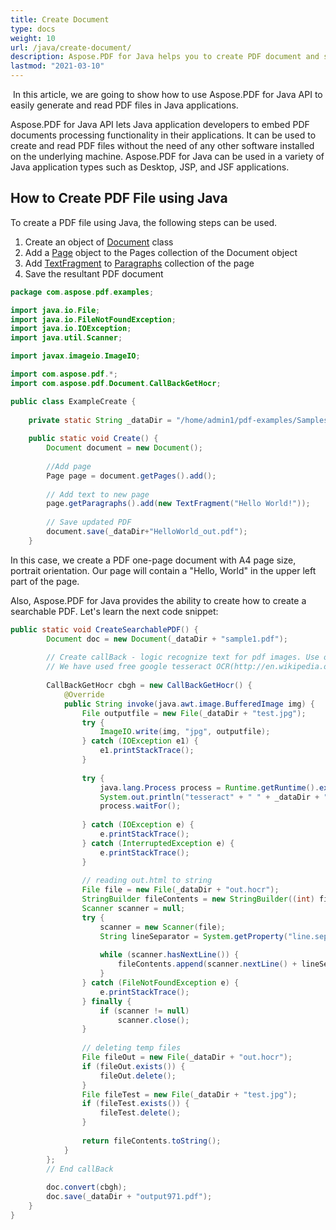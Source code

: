 ```yaml
---
title: Create Document
type: docs
weight: 10
url: /java/create-document/
description: Aspose.PDF for Java helps you to create PDF document and searchable PDF file in few easy steps.
lastmod: "2021-03-10"
---
```


 In this article, we are going to show how to use Aspose.PDF for Java API to easily generate and read PDF files in Java applications.

Aspose.PDF for Java API lets Java application developers to embed PDF documents processing functionality in their applications. It can be used to create and read PDF files without the need of any other software installed on the underlying machine. Aspose.PDF for Java can be used in a variety of Java application types such as Desktop, JSP, and JSF applications.

## How to Create PDF File using Java

To create a PDF file using Java, the following steps can be used.

1. Create an object of [Document](https://apireference.aspose.com/pdf/java/com.aspose.pdf/document) class
1. Add a [Page](https://apireference.aspose.com/pdf/java/com.aspose.pdf/page) object to the Pages collection of the Document object
1. Add [TextFragment](https://apireference.aspose.com/pdf/java/com.aspose.pdf.class-use/TextFragment) to [Paragraphs](https://apireference.aspose.com/pdf/java/com.aspose.pdf.class-use/paragraphs) collection of the page
1. Save the resultant PDF document

```java
package com.aspose.pdf.examples;

import java.io.File;
import java.io.FileNotFoundException;
import java.io.IOException;
import java.util.Scanner;

import javax.imageio.ImageIO;

import com.aspose.pdf.*;
import com.aspose.pdf.Document.CallBackGetHocr;

public class ExampleCreate {
    
    private static String _dataDir = "/home/admin1/pdf-examples/Samples/";
    
    public static void Create() {        
        Document document = new Document();
 
        //Add page
        Page page = document.getPages().add();
         
        // Add text to new page
        page.getParagraphs().add(new TextFragment("Hello World!"));
         
        // Save updated PDF
        document.save(_dataDir+"HelloWorld_out.pdf");
    }
```

In this case, we create a PDF one-page document with A4 page size, portrait orientation. Our page will contain a "Hello, World" in the upper left part of the page.

Also, Aspose.PDF for Java provides the ability to create how to create a searchable PDF. Let's learn the next code snippet:

```java
public static void CreateSearchablePDF() {                
        Document doc = new Document(_dataDir + "sample1.pdf");
        
        // Create callBack - logic recognize text for pdf images. Use outer OCR supports HOCR standard(http://en.wikipedia.org/wiki/HOCR).
        // We have used free google tesseract OCR(http://en.wikipedia.org/wiki/Tesseract_%28software%29)
        
        CallBackGetHocr cbgh = new CallBackGetHocr() {
            @Override
            public String invoke(java.awt.image.BufferedImage img) {
                File outputfile = new File(_dataDir + "test.jpg");
                try {
                    ImageIO.write(img, "jpg", outputfile);
                } catch (IOException e1) {
                    e1.printStackTrace();
                }
        
                try {
                    java.lang.Process process = Runtime.getRuntime().exec("tesseract" + " " + _dataDir + "test.jpg" + " " + _dataDir + "out hocr");
                    System.out.println("tesseract" + " " + _dataDir + "test.jpg" + " " + _dataDir + "out hocr");
                    process.waitFor();
        
                } catch (IOException e) {
                    e.printStackTrace();
                } catch (InterruptedException e) {
                    e.printStackTrace();
                }
        
                // reading out.html to string
                File file = new File(_dataDir + "out.hocr");
                StringBuilder fileContents = new StringBuilder((int) file.length());
                Scanner scanner = null;
                try {
                    scanner = new Scanner(file);
                    String lineSeparator = System.getProperty("line.separator");
        
                    while (scanner.hasNextLine()) {
                        fileContents.append(scanner.nextLine() + lineSeparator);
                    }
                } catch (FileNotFoundException e) {
                    e.printStackTrace();
                } finally {
                    if (scanner != null)
                        scanner.close();
                }
        
                // deleting temp files
                File fileOut = new File(_dataDir + "out.hocr");
                if (fileOut.exists()) {
                    fileOut.delete();
                }
                File fileTest = new File(_dataDir + "test.jpg");
                if (fileTest.exists()) {
                    fileTest.delete();
                }
        
                return fileContents.toString();
            }
        };
        // End callBack
        
        doc.convert(cbgh);
        doc.save(_dataDir + "output971.pdf");        
    }
}
```
